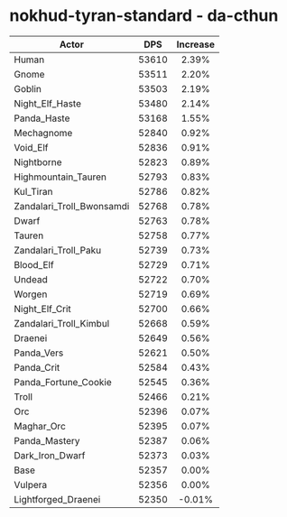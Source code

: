 # nokhud-tyran-standard - da-cthun
| Actor | DPS | Increase |
|---|:---:|:---:|
|Human|53610|2.39%|
|Gnome|53511|2.20%|
|Goblin|53503|2.19%|
|Night_Elf_Haste|53480|2.14%|
|Panda_Haste|53168|1.55%|
|Mechagnome|52840|0.92%|
|Void_Elf|52836|0.91%|
|Nightborne|52823|0.89%|
|Highmountain_Tauren|52793|0.83%|
|Kul_Tiran|52786|0.82%|
|Zandalari_Troll_Bwonsamdi|52768|0.78%|
|Dwarf|52763|0.78%|
|Tauren|52758|0.77%|
|Zandalari_Troll_Paku|52739|0.73%|
|Blood_Elf|52729|0.71%|
|Undead|52722|0.70%|
|Worgen|52719|0.69%|
|Night_Elf_Crit|52700|0.66%|
|Zandalari_Troll_Kimbul|52668|0.59%|
|Draenei|52649|0.56%|
|Panda_Vers|52621|0.50%|
|Panda_Crit|52584|0.43%|
|Panda_Fortune_Cookie|52545|0.36%|
|Troll|52466|0.21%|
|Orc|52396|0.07%|
|Maghar_Orc|52395|0.07%|
|Panda_Mastery|52387|0.06%|
|Dark_Iron_Dwarf|52373|0.03%|
|Base|52357|0.00%|
|Vulpera|52356|0.00%|
|Lightforged_Draenei|52350|-0.01%|

